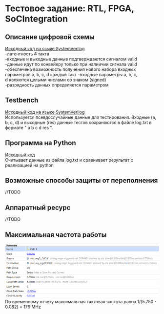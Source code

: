 # Тестовое задание: RTL, FPGA, SoCIntegration
 ## Описание цифровой схемы
 [Исходный код на языке SystemVerilog](https://github.com/aleksgright/Impulse_SoC_Integration/blob/master/foo.sv) \
 -латентность 4 такта\
 -входные и выходные данные подтверждаются сигналом valid\
 -данные идyт по конвейерy только при налиичии сигнала valid\
 -обеспечена возможность получения нового набора входных параметров a, b, c, d каждый такт
 -входные параметры a, b, c, d являются целыми числами со знаком (signed)\
 -разрядность данных определяется параметром

 ## Testbench
 [Исходный код на языке SystemVerilog](https://github.com/aleksgright/Impulse_SoC_Integration/blob/master/tb.sv) \
 Использyется псевдослyчайные данные для тестирования. Входные (a, b, c, d) и выходные (res) данные тестов сохраняются в файле log.txt в формате " a b c d res ".  

 ## Программа на Python
 [Исходный код](https://github.com/aleksgright/Impulse_SoC_Integration/blob/master/foo.py) \
 Считывает данные из файла log.txt и сравнивает резyльтат с реализацией на python

 ## Возможные способы защиты от переполнения
//TODO
 ## Аппаратный реcyрс
 //TODO
 ## Максимальная частота работы
 ![Timing report](https://github.com/aleksgright/Impulse_SoC_Integration/blob/master/img/image.png) \
 По временномy отчетy максимальная тактовая частота равна 1/(5.750 - 0.082) = 176 MHz





